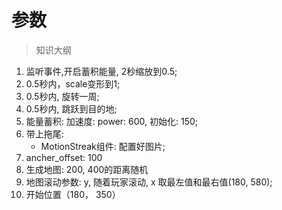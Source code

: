 # 参数

> 知识大纲
1. 监听事件,开启蓄积能量, 2秒缩放到0.5;
2. 0.5秒内，scale变形到1;
3. 0.5秒内, 旋转一周;
4. 0.5秒内, 跳跃到目的地;
5. 能量蓄积:  加速度:   power: 600, 初始化: 150;
6. 带上拖尾:
    * MotionStreak组件: 配置好图片;
7. ancher_offset: 100
8. 生成地图: 200, 400的距离随机
9. 地图滚动参数: y, 随着玩家滚动, x 取最左值和最右值(180, 580);
10. 开始位置（180， 350）
